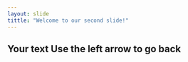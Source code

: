 ```yaml
---
layout: slide
tittle: "Welcome to our second slide!"
---
```

Your text
Use the left arrow  to go back
---
